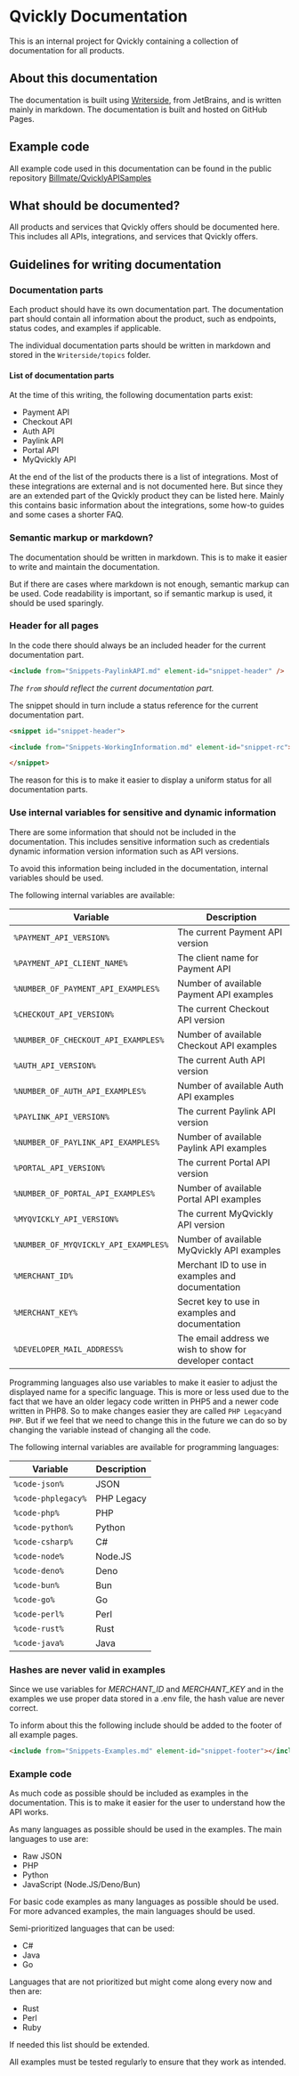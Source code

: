 # Qvickly Documentation

This is an internal project for Qvickly containing a collection of documentation for all products.

## About this documentation
The documentation is built using [Writerside](https://www.jetbrains.com/writerside/), from JetBrains, and is written mainly in markdown. The documentation is built and hosted on GitHub Pages.

## Example code
All example code used in this documentation can be found in the public repository [Billmate/QvicklyAPISamples](https://github.com/Billmate/QvicklyAPISamples/tree/main)

## What should be documented?

All products and services that Qvickly offers should be documented here. This includes all APIs, integrations, and services that Qvickly offers.

## Guidelines for writing documentation

### Documentation parts

Each product should have its own documentation part.
The documentation part should contain all information about the product, such as endpoints, status codes, and examples if applicable.

The individual documentation parts should be written in markdown and stored in the `Writerside/topics` folder.

#### List of documentation parts

At the time of this writing, the following documentation parts exist:

- Payment API
- Checkout API
- Auth API
- Paylink API
- Portal API
- MyQvickly API

At the end of the list of the products there is a list of integrations. Most of these integrations are external and is not documented here. But since they are an extended part of the Qvickly product they can be listed here. Mainly this contains basic information about the integrations, some how-to guides and some cases a shorter FAQ.

### Semantic markup or markdown?

The documentation should be written in markdown. This is to make it easier to write and maintain the documentation.

But if there are cases where markdown is not enough, semantic markup can be used. Code readability is important, so if semantic markup is used, it should be used sparingly.

### Header for all pages
In the code there should always be an included header for the current documentation part.

```markdown
<include from="Snippets-PaylinkAPI.md" element-id="snippet-header" />
```
_The `from` should reflect the current documentation part._

The snippet should in turn include a status reference for the current documentation part.
    
```markdown
<snippet id="snippet-header">

<include from="Snippets-WorkingInformation.md" element-id="snippet-rc"></include>

</snippet>
```

The reason for this is to make it easier to display a uniform status for all documentation parts.

### Use internal variables for sensitive and dynamic information

There are some information that should not be included in the documentation.
This includes sensitive information such as credentials
dynamic information version information such as API versions.

To avoid this information being included in the documentation, internal variables should be used.

The following internal variables are available:

| Variable                             | Description                                             |
|--------------------------------------|---------------------------------------------------------|
| `%PAYMENT_API_VERSION%`              | The current Payment API version                         |
| `%PAYMENT_API_CLIENT_NAME%`          | The client name for Payment API                         |
| `%NUMBER_OF_PAYMENT_API_EXAMPLES%`   | Number of available Payment API examples                |
| `%CHECKOUT_API_VERSION%`             | The current Checkout API version                        |
| `%NUMBER_OF_CHECKOUT_API_EXAMPLES%`  | Number of available Checkout API examples               |
| `%AUTH_API_VERSION%`                 | The current Auth API version                            |
| `%NUMBER_OF_AUTH_API_EXAMPLES%`      | Number of available Auth API examples                   |
| `%PAYLINK_API_VERSION%`              | The current Paylink API version                         |
| `%NUMBER_OF_PAYLINK_API_EXAMPLES%`   | Number of available Paylink API examples                |
| `%PORTAL_API_VERSION%`               | The current Portal API version                          |
| `%NUMBER_OF_PORTAL_API_EXAMPLES%`    | Number of available Portal API examples                 |
| `%MYQVICKLY_API_VERSION%`            | The current MyQvickly API version                       |
| `%NUMBER_OF_MYQVICKLY_API_EXAMPLES%` | Number of available MyQvickly API examples              |
| `%MERCHANT_ID%`                      | Merchant ID to use in examples and documentation        |
| `%MERCHANT_KEY%`                     | Secret key to use in examples and documentation         |
| `%DEVELOPER_MAIL_ADDRESS%`           | The email address we wish to show for developer contact |

Programming languages also use variables to make it easier to adjust the displayed name for a specific language. This is more or less used due to the fact that we have an older legacy code written in PHP5 and a newer code written in PHP8. So to make changes easier they are called `PHP Legacy`and `PHP`. But if we feel that we need to change this in the future we can do so by changing the variable instead of changing all the code.

The following internal variables are available for programming languages:

| Variable           | Description |
|--------------------|-------------|
| `%code-json%`      | JSON        |
| `%code-phplegacy%` | PHP Legacy  |
| `%code-php%`       | PHP         |
| `%code-python%`    | Python      |
| `%code-csharp%`    | C#          |
| `%code-node%`      | Node.JS     |
| `%code-deno%`      | Deno        |
| `%code-bun%`       | Bun         |
| `%code-go%`        | Go          |
| `%code-perl%`      | Perl        |
| `%code-rust%`      | Rust        |
| `%code-java%`      | Java        |

### Hashes are never valid in examples

Since we use variables for *MERCHANT_ID* and *MERCHANT_KEY* and in the examples we use proper data stored in a .env file, the hash value are never correct.

To inform about this the following include should be added to the footer of all example pages.

```markdown
<include from="Snippets-Examples.md" element-id="snippet-footer"></include>
```

### Example code

As much code as possible should be included as examples in the documentation. This is to make it easier for the user to understand how the API works.

As many languages as possible should be used in the examples. The main languages to use are:

- Raw JSON
- PHP
- Python
- JavaScript (Node.JS/Deno/Bun)

For basic code examples as many languages as possible should be used. For more advanced examples, the main languages should be used.

Semi-prioritized languages that can be used:
- C#
- Java
- Go

Languages that are not prioritized but might come along every now and then are:
- Rust
- Perl
- Ruby

If needed this list should be extended.

All examples must be tested regularly to ensure that they work as intended.
